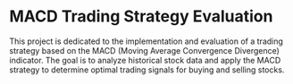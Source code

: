 # MACD Trading Strategy Evaluation

This project is dedicated to the implementation and evaluation of a trading strategy based on the MACD (Moving Average Convergence Divergence) indicator. The goal is to analyze historical stock data and apply the MACD strategy to determine optimal trading signals for buying and selling stocks.

